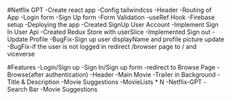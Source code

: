 #Netflix GPT
-Create react app
-Config tailwindcss
-Header
-Routing of App
-Login form
-Sign Up form
-Form Validation
-useRef Hook
-Firebase setup
-Deploying the app
-Created SignUp User Account
-Implement Sign In User Api
-Created Redux Store with userSlice
-Implemented Sign out
-Update Profile
-BugFix-Sign up user displayName and profile picture update
-BugFix-if the user is not logged in redirect /browser page to / and viceverse








#Features
-Login/Sign up
   -Sign In/Sign up form
   -redirect to Browse Page
-Browse(after authentication)
   -Header
   -Main Movie 
      -Trailer in Background
      -Title & Description
      -Movie Suggestions
         -MovieLists * N
-Netflix-GPT
    -Search Bar
    -Movie Suggestions